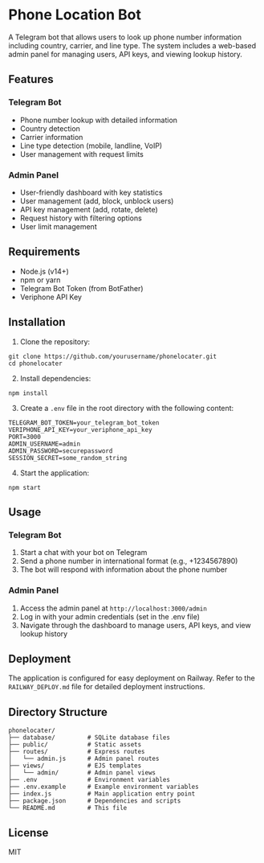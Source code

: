 # Phone Location Bot

A Telegram bot that allows users to look up phone number information including country, carrier, and line type. The system includes a web-based admin panel for managing users, API keys, and viewing lookup history.

## Features

### Telegram Bot
- Phone number lookup with detailed information
- Country detection
- Carrier information 
- Line type detection (mobile, landline, VoIP)
- User management with request limits

### Admin Panel
- User-friendly dashboard with key statistics
- User management (add, block, unblock users)
- API key management (add, rotate, delete)
- Request history with filtering options
- User limit management

## Requirements

- Node.js (v14+)
- npm or yarn
- Telegram Bot Token (from BotFather)
- Veriphone API Key

## Installation

1. Clone the repository:
```
git clone https://github.com/yourusername/phonelocater.git
cd phonelocater
```

2. Install dependencies:
```
npm install
```

3. Create a `.env` file in the root directory with the following content:
```
TELEGRAM_BOT_TOKEN=your_telegram_bot_token
VERIPHONE_API_KEY=your_veriphone_api_key
PORT=3000
ADMIN_USERNAME=admin
ADMIN_PASSWORD=securepassword
SESSION_SECRET=some_random_string
```

4. Start the application:
```
npm start
```

## Usage

### Telegram Bot
1. Start a chat with your bot on Telegram
2. Send a phone number in international format (e.g., +1234567890)
3. The bot will respond with information about the phone number

### Admin Panel
1. Access the admin panel at `http://localhost:3000/admin`
2. Log in with your admin credentials (set in the .env file)
3. Navigate through the dashboard to manage users, API keys, and view lookup history

## Deployment

The application is configured for easy deployment on Railway. Refer to the `RAILWAY_DEPLOY.md` file for detailed deployment instructions.

## Directory Structure

```
phonelocater/
├── database/         # SQLite database files
├── public/           # Static assets
├── routes/           # Express routes
│   └── admin.js      # Admin panel routes
├── views/            # EJS templates
│   └── admin/        # Admin panel views
├── .env              # Environment variables
├── .env.example      # Example environment variables
├── index.js          # Main application entry point
├── package.json      # Dependencies and scripts
└── README.md         # This file
```

## License

MIT 